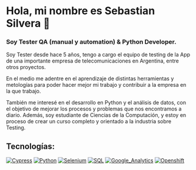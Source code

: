 # Hola, mi nombre es Sebastian Silvera 👋
### Soy Tester QA (manual y automation) & Python Developer.
<!--
**sosilvera/sosilvera** is a ✨ _special_ ✨ repository because its `README.md` (this file) appears on your GitHub profile.
-->

Soy Tester desde hace 5 años, tengo a cargo el equipo de testing de la App de una importante empresa de telecomunicaciones en Argentina, entre otros proyectos.

En el medio me adentre en el aprendizaje de distintas herramientas y metologías para poder hacer mejor mi trabajo y contribuir a la empresa en la que trabajo.

También me interesé en el desarrollo en Python y el análisis de datos, con el objetivo de mejorar los procesos y problemas que nos encontramos a diario.
Además, soy estudiante de Ciencias de la Computación, y estoy en proceso de crear un curso completo y orientado a la industria sobre Testing.

## Tecnologías:
[![Cypress](https://img.shields.io/badge/Cypress-4285F4?style=for-the-badge&logo=cypress&logoColor=white&labelColor=101010)]()
[![Python](https://img.shields.io/badge/Python-F7DF1E?style=for-the-badge&logo=python&logoColor=white&labelColor=101010)]()
[![Selenium](https://img.shields.io/badge/Selenium-9146FF?style=for-the-badge&logo=selenium&logoColor=white&labelColor=101010)]()
[![SQL](https://img.shields.io/badge/MS_SQL-232F3E?style=for-the-badge&logo=microsoftsqlserver&logoColor=white&labelColor=101010)]()
[![Google_Analytics](https://img.shields.io/badge/Google_Analytics-FA7343?style=for-the-badge&logo=googleanalytics&logoColor=white&labelColor=101010)]()
[![Openshift](https://img.shields.io/badge/Openshift-FF0000?style=for-the-badge&logo=redhat&logoColor=white&labelColor=101010)]()
